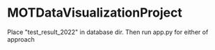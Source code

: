 # MOTDataVisualizationProject
Place "test_result_2022" in database dir.
Then run app.py for either of approach